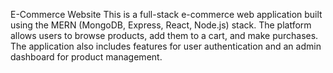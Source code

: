 E-Commerce Website
This is a full-stack e-commerce web application built using the MERN (MongoDB, Express, React, Node.js) stack. The platform allows users to browse products, add them to a cart, and make purchases. The application also includes features for user authentication and an admin dashboard for product management.
